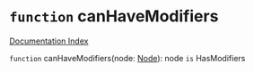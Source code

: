 # `function` canHaveModifiers

[Documentation Index](../README.md)

`function` canHaveModifiers(node: [Node](../private.interface.Node/README.md)): node `is` HasModifiers